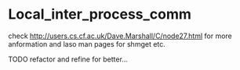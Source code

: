 # Local_inter_process_comm
check http://users.cs.cf.ac.uk/Dave.Marshall/C/node27.html for more anformation and laso man pages for shmget etc.

TODO refactor and refine for better...

